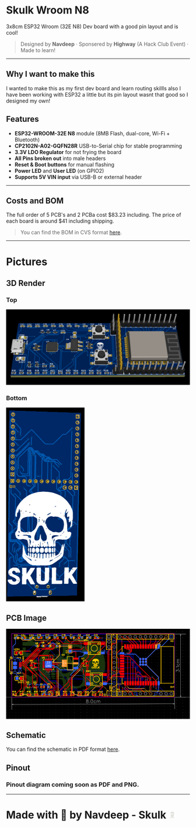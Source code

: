 # Skulk Wroom N8
3x8cm ESP32 Wroom (32E N8) Dev board with a good pin layout and is cool!
> Designed by **Navdeep** · Sponsered by **Highway** (A Hack Club Event) · Made to learn!
---
## Why I want to make this
I wanted to make this as my first dev board and learn routing skillls also I have been working with ESP32 a little but its pin layout wasnt that good so I designed my own!
## Features

- **ESP32-WROOM-32E N8** module (8MB Flash, dual-core, Wi-Fi + Bluetooth)
- **CP2102N-A02-GQFN28R** USB-to-Serial chip for stable programming
- **3.3V LDO Regulator** for not frying the board
- **All Pins broken out** into male headers 
- **Reset & Boot buttons** for manual flashing
- **Power LED** and **User LED** (on GPIO2)
- **Supports 5V VIN input** via USB-B or external header
---
## Costs and BOM
The full order of 5 PCB's and 2 PCBa cost $83.23 including. The price of each board is around $41 including shipping.
> You can find the BOM in CVS format [here](https://github.com/Navdeep-Codes/Skulk-Wroom-N8/blob/main/Files/PAP_Skulk-ESP32-Wroom-N8.csv).
---
# Pictures
## 3D Render
### Top
![3D Render Top](./Images/3D%20Render%20Top.png)
### Bottom
![3D Render Bottom](./Images/3D%20Render%20Bottom.png)
## PCB Image
![PCB Image](./Images/Final%20PCB%20Redone.png)
## Schematic
You can find the schematic in PDF format [here](https://github.com/Navdeep-Codes/Skulk-Wroom-N8/blob/main/Files/SCH_Skulk-ESP32-Wroom-N8.pdf).
## Pinout
### Pinout diagram coming soon as PDF and PNG.
---
# Made with 💖 by Navdeep - Skulk <img src="./Images/Skulk-Logo.png" width="20" height="20">
